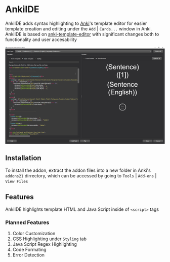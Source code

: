 # AnkiIDE

AnkiIDE adds syntax highlighting to [Anki](https://apps.ankiweb.net/)'s template editor for easier template creation and editing under the `Add` | `Cards...` window in Anki. AnkiIDE is based on [anki-template-editor](https://github.com/ericahn/anki-template-editor) with significant changes both to functionality and user accesability

![Screenshot of editor](/docs/example.png)

## Installation

To install the addon, extract the addon files into a new folder in Anki's `addons21` dirrectory, which can be accessed 
by going to `Tools` | `Add-ons` | `View Files`

## Features

AnkiIDE highlights template HTML and Java Script inside of `<script>` tags 

### Planned Features

1. Color Customization
2. CSS Highlighting under `Styling` tab
3. Java Script Regex Highlighting
4. Code Formating
5. Error Detection
